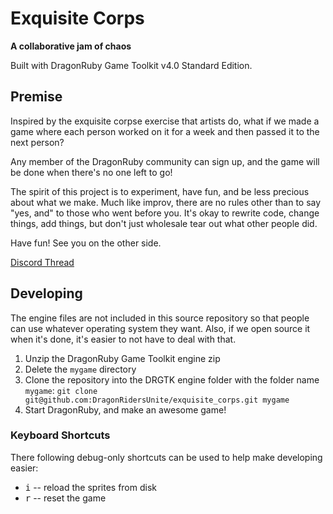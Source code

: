 # Exquisite Corps

**A collaborative jam of chaos**

Built with DragonRuby Game Toolkit v4.0 Standard Edition.

## Premise

Inspired by the exquisite corpse exercise that artists do, what if we made a game where each person worked on it for a week and then passed it to the next person?

Any member of the DragonRuby community can sign up, and the game will be done when there's no one left to go!

The spirit of this project is to experiment, have fun, and be less precious about what we make. Much like improv, there are no rules other than to say "yes, and" to those who went before you. It's okay to rewrite code, change things, add things, but don't just wholesale tear out what other people did.

Have fun! See you on the other side.

[Discord Thread](https://discord.com/channels/608064116111966245/1051849160627847219)

## Developing

The engine files are not included in this source repository so that people can use whatever operating system they want. Also, if we open source it when it's done, it's easier to not have to deal with that.

1. Unzip the DragonRuby Game Toolkit engine zip
2. Delete the `mygame` directory
3. Clone the repository into the DRGTK engine folder with the folder name `mygame`: `git clone git@github.com:DragonRidersUnite/exquisite_corps.git mygame`
4. Start DragonRuby, and make an awesome game!

### Keyboard Shortcuts

There following debug-only shortcuts can be used to help make developing easier:

- <kbd>i</kbd> -- reload the sprites from disk
- <kbd>r</kbd> -- reset the game
